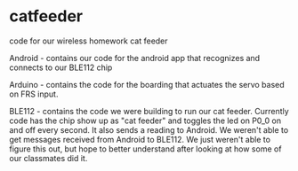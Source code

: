 catfeeder
=========

code for our wireless homework cat feeder


Android - contains our code for the android app that recognizes and connects to our BLE112 chip

Arduino - contains the code for the boarding that actuates the servo based on FRS input. 

BLE112 - contains the code we were building to run our cat feeder. Currently code has the chip show up as "cat feeder" and toggles the led on P0_0 on and off every second. It also sends a reading to Android. We weren't able to get messages received from Android to BLE112. We just weren't able to figure this out, but hope to better understand after looking at how some of our classmates did it. 